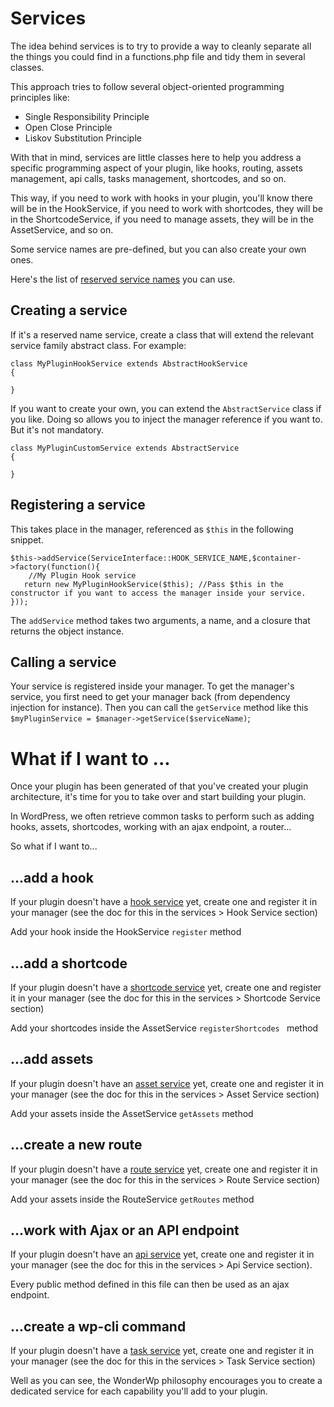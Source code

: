 # Services

The idea behind services is to try to provide a way to cleanly separate all the things you could find in a functions.php file and tidy them in several classes.

This approach tries to follow several object-oriented programming principles like:

- Single Responsibility Principle
- Open Close Principle
- Liskov Substitution Principle

With that in mind, services are little classes here to help you address a specific programming aspect of your plugin, like hooks, routing, assets management, api calls, tasks management, shortcodes, and so on.

This way, if you need to work with hooks in your plugin, you'll know there will be in the HookService, if you need to work with shortcodes, they will be in the ShortcodeService, if you need to manage assets, they will be in the AssetService, and so on.

Some service names are pre-defined, but you can also create your own ones.

Here's the list of [reserved service names](https://github.com/wonderwp/Service/blob/develop/src/ServiceInterface.php) you can use.

## Creating a service

If it's a reserved name service, create a class that will extend the relevant service family abstract class. For example:

```
class MyPluginHookService extends AbstractHookService
{

}
```

If you want to create your own, you can extend the `AbstractService` class if you like. Doing so allows you to inject the manager reference if you want to. But it's not mandatory.

```
class MyPluginCustomService extends AbstractService
{

}
```

## Registering a service

This takes place in the manager, referenced as `$this` in the following snippet.

```
$this->addService(ServiceInterface::HOOK_SERVICE_NAME,$container->factory(function(){
	//My Plugin Hook service
   return new MyPluginHookService($this); //Pass $this in the constructor if you want to access the manager inside your service.
}));
```

The `addService` method takes two arguments, a name, and a closure that returns the object instance.

## Calling a service

Your service is registered inside your manager. To get the manager's service, you first need to get your manager back (from dependency injection for instance).
Then you can call the `getService` method like this `$myPluginService = $manager->getService($serviceName)`;


# What if I want to ...

Once your plugin has been generated of that you've created your plugin architecture, it's time for you to take over and start building your plugin.

In WordPress, we often retrieve common tasks to perform such as adding hooks, assets, shortcodes, working with an ajax endpoint, a router...

So what if I want to...

## ...add a hook
If your plugin doesn't have a [hook service](./01_Hook_service.md) yet, create one and register it in your manager (see the doc for this in the services > Hook Service section)

Add your hook inside the HookService `register` method

## ...add a shortcode

If your plugin doesn't have a [shortcode service](./06_Shortcode_service.md) yet, create one and register it in your manager (see the doc for this in the services > Shortcode Service section)

Add your shortcodes inside the AssetService `registerShortcodes ` method

## ...add assets

If your plugin doesn't have an [asset service](./03_Assets_service.md) yet, create one and register it in your manager (see the doc for this in the services > Asset Service section)

Add your assets inside the AssetService `getAssets` method

## ...create a new route

If your plugin doesn't have a [route service](./02_Route_service.md) yet, create one and register it in your manager (see the doc for this in the services > Route Service section)

Add your assets inside the RouteService `getRoutes` method

## ...work with Ajax or an API endpoint

If your plugin doesn't have an [api service](./04_Api_service.md) yet, create one and register it in your manager (see the doc for this in the services > Api Service section).

Every public method defined in this file can then be used as an ajax endpoint.

## ...create a wp-cli command

If your plugin doesn't have a [task service](./05_Task_service.md) yet, create one and register it in your manager (see the doc for this in the services > Task Service section)



Well as you can see, the WonderWp philosophy encourages you to create a dedicated service for each capability you'll add to your plugin.
